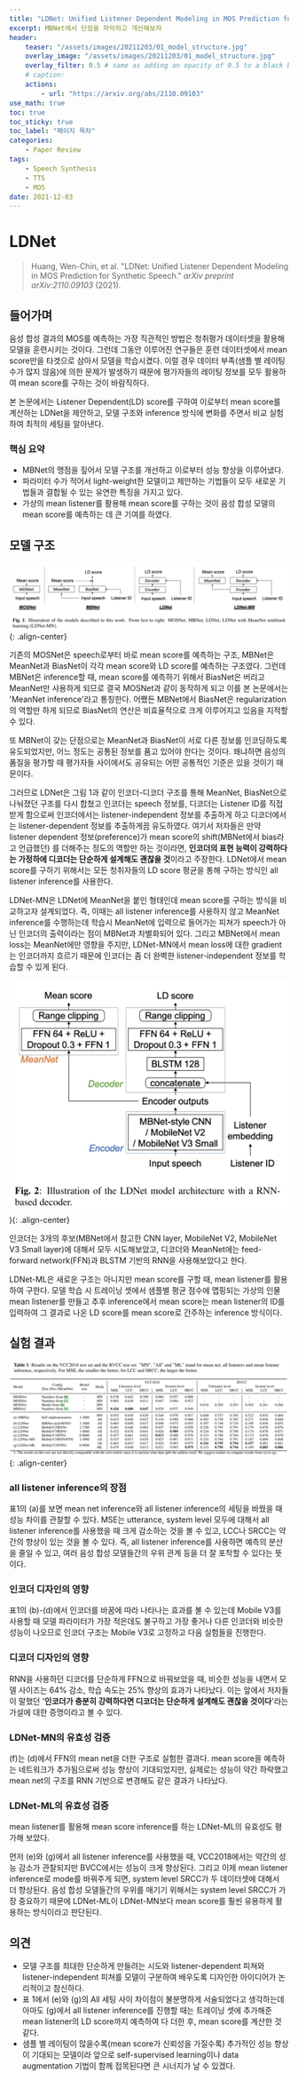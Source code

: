 ```yaml
---
title: "LDNet: Unified Listener Dependent Modeling in MOS Prediction for Synthetic Speech"
excerpt: MBNet에서 단점을 파악하고 개선해보자
header:
    teaser: "/assets/images/20211203/01_model_structure.jpg"
    overlay_image: "/assets/images/20211203/01_model_structure.jpg"
    overlay_filter: 0.5 # same as adding an opacity of 0.5 to a black background
    # caption: 
    actions:
        - url: "https://arxiv.org/abs/2110.09103"
use_math: true
toc: true
toc_sticky: true
toc_label: "페이지 목차"
categories: 
    - Paper Review
tags: 
    - Speech Synthesis
    - TTS
    - MOS
date: 2021-12-03
---
```


# LDNet

> Huang, Wen-Chin, et al. "LDNet: Unified Listener Dependent Modeling in MOS Prediction for Synthetic Speech." *arXiv preprint arXiv:2110.09103* (2021).
> 

## 들어가며

음성 합성 결과의 MOS를 예측하는 가장 직관적인 방법은 청취평가 데이터셋을 활용해 모델을 훈련시키는 것이다. 그런데 그동안 이루어진 연구들은 훈련 데이터셋에서 mean score만을 타겟으로 삼아서 모델을 학습시켰다. 이럴 경우 데이터 부족(샘플 별 레이팅 수가 많지 않음)에 의한 문제가 발생하기 때문에 평가자들의 레이팅 정보를 모두 활용하여 mean score를 구하는 것이 바람직하다. 

본 논문에서는 Listener Dependent(LD) score를 구하여 이로부터 mean score를 계산하는 LDNet을 제안하고, 모델 구조와 inference 방식에 변화를 주면서 비교 실험하여 최적의 세팅을 알아낸다.

### 핵심 요약

- MBNet의 맹점을 짚어서 모델 구조를 개선하고 이로부터 성능 향상을 이루어냈다.
- 파라미터 수가 적어서 light-weight한 모델이고 제안하는 기법들이 모두 새로운 기법들과 결합될 수 있는 유연한 특징을 가지고 있다.
- 가상의 mean listener를 활용해 mean score를 구하는 것이 음성 합성 모델의 mean score를 예측하는 데 큰 기여를 하였다.

## 모델 구조

![model structure](/assets/images/20211203/01_model_structure.jpg){: .align-center}  

기존의 MOSNet은 speech로부터 바로 mean score를 예측하는 구조, MBNet은 MeanNet과 BiasNet이 각각 mean score와 LD score를 예측하는 구조였다. 그런데 MBNet은 inference할 때, mean score를 예측하기 위해서 BiasNet은 버리고 MeanNet만 사용하게 되므로 결국 MOSNet과 같이 동작하게 되고 이를 본 논문에서는 'MeanNet inference'라고 통칭한다. 어쨌든 MBNet에서 BiasNet은 regularization의 역할만 하게 되므로 BiasNet의 연산은 비효율적으로 크게 이루어지고 있음을 지적할 수 있다.

또 MBNet이 갖는 단점으로는 MeanNet과 BiasNet이 서로 다른 정보를 인코딩하도록 유도되었지만, 어느 정도는 공통된 정보를 품고 있어야 한다는 것이다. 왜냐하면 음성의 품질을 평가할 때 평가자들 사이에서도 공유되는 어떤 공통적인 기준은 있을 것이기 때문이다.

그러므로 LDNet은 그림 1과 같이 인코더-디코더 구조를 통해 MeanNet, BiasNet으로 나눠졌던 구조를 다시 합쳤고 인코더는 speech 정보를, 디코더는 Listener ID를 직접 받게 함으로써 인코더에서는 listener-independent 정보를 추출하게 하고 디코더에서는 listener-dependent 정보를 추출하게끔 유도하였다. 여기서 저자들은 만약 listener dependent 정보(preference)가 mean score의 shift(MBNet에서 bias라고 언급했던) 를 더해주는 정도의 역할만 하는 것이라면, **인코더의 표현 능력이 강력하다는 가정하에 디코더는 단순하게 설계해도 괜찮을 것**이라고 주장한다. LDNet에서 mean score를 구하기 위해서는 모든 청취자들의 LD score 평균을 통해 구하는 방식인 all listener inference를 사용한다.

LDNet-MN은 LDNet에 MeanNet을 붙인 형태인데 mean score를 구하는 방식을 비교하고자 설계되었다. 즉, 이때는 all listener inference를 사용하지 않고 MeanNet inference를 수행하는데 학습시 MeanNet에 입력으로 들어가는 피쳐가 speech가 아닌 인코더의 출력이라는 점이 MBNet과 차별화되어 있다. 그리고 MBNet에서 mean loss는 MeanNet에만 영향을 주지만, LDNet-MN에서 mean loss에 대한 gradient는 인코더까지 흐르기 때문에 인코더는 좀 더 완벽한 listener-independent 정보를 학습할 수 있게 된다.

![model structure2](/assets/images/20211203/02_model_structure2.jpg)){: .align-center}  

인코더는 3개의 후보(MBNet에서 참고한 CNN layer, MobileNet V2, MobileNet V3 Small layer)에 대해서 모두 시도해보았고, 디코더와 MeanNet에는 feed-forward network(FFN)과 BLSTM 기반의 RNN을 사용해보았다고 한다.

LDNet-ML은 새로운 구조는 아니지만 mean score를 구할 때, mean listener를 활용하여 구한다. 모델 학습 시 트레이닝 셋에서 샘플별 평균 점수에 맵핑되는 가상의 인물 mean listener를 만들고 추후 inference에서 mean score는 mean listener의 ID를 입력하여 그 결과로 나온 LD score를 mean score로 간주하는 inference 방식이다. 

## 실험 결과

![result](/assets/images/20211203/03_result.jpg){: .align-center}  

### all listener inference의 장점

표1의 (a)를 보면 mean net inference와 all listener inference의 세팅을 바꿨을 때 성능 차이를 관찰할 수 있다. MSE는 utterance, system level 모두에 대해서 all listener inference를 사용했을 때 크게 감소하는 것을 볼 수 있고, LCC나 SRCC는 약간의 향상이 있는 것을 볼 수 있다. 즉, all listener inference를 사용하면 예측의 분산을 줄일 수 있고, 여러 음성 합성 모델들간의 우위 관계 등을 더 잘 포착할 수 있다는 뜻이다.

### 인코더 디자인의 영향

표1의 (b)-(d)에서 인코더를 바꿈에 따라 나타나는 효과를 볼 수 있는데 Mobile V3를 사용할 때 모델 파라미터가 가장 적은데도 불구하고 가장 좋거나 다른 인코더와 비슷한 성능이 나오므로 인코더 구조는 Mobile V3로 고정하고 다음 실험들을 진행한다.

### 디코더 디자인의 영향

RNN을 사용하던 디코더를 단순하게 FFN으로 바꿔보았을 때, 비슷한 성능을 내면서 모델 사이즈는 64% 감소, 학습 속도는 25% 향상의 효과가 나타났다. 이는 앞에서 저자들이 말했던 '**인코더가 충분히 강력하다면 디코더는 단순하게 설계해도 괜찮을 것이다**'라는 가설에 대한 증명이라고 볼 수 있다.

### LDNet-MN의 유효성 검증

(f)는 (d)에서 FFN의 mean net을 더한 구조로 실험한 결과다. mean score을 예측하는 네트워크가 추가됨으로써 성능 향상이 기대되었지만, 실제로는 성능이 약간 하락했고 mean net의 구조를 RNN 기반으로 변경해도 같은 결과가 나타났다.

### LDNet-ML의 유효성 검증

mean listener를 활용해 mean score inference를 하는 LDNet-ML의 유효성도 평가해 보았다. 

먼저 (e)와 (g)에서 all listener inference를 사용했을 때, VCC2018에서는 약간의 성능 감소가 관찰되지만 BVCC에서는 성능이 크게 향상된다. 그리고 이제 mean listener inference로 mode를 바꿔주게 되면, system level SRCC가 두 데이터셋에 대해서 더 향상된다. 음성 합성 모델들간의 우위를 매기기 위해서는 system level SRCC가 가장 중요하기 때문에 LDNet-ML이 LDNet-MN보다 mean score를 훨씬 유용하게 활용하는 방식이라고 판단된다. 

## 의견

- 모델 구조를 최대한 단순하게 만들려는 시도와 listener-dependent 피쳐와 listener-independent 피쳐를 모델이 구분하여 배우도록 디자인한 아이디어가 논리적이고 참신하다.
- 표 1에서 (e)와 (g)의 All 세팅 사이 차이점이 불분명하게 서술되었다고 생각하는데 아마도 (g)에서 all listener inference를 진행할 때는 트레이닝 셋에 추가해준 mean listener의 LD score까지 예측하여 다 더한 후, mean score를 계산한 것 같다.
- 샘플 별 레이팅이 많을수록(mean score가 신뢰성을 가질수록) 추가적인 성능 향상이 기대되는 모델이라 앞으로 self-supervised learning이나 data augmentation 기법이 함께 접목된다면 큰 시너지가 날 수 있겠다.